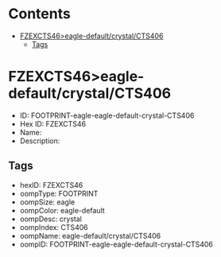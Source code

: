 



Contents
========

* [FZEXCTS46>eagle-default/crystal/CTS406](#fzexcts46eagle-defaultcrystalcts406)
	* [Tags](#tags)

# FZEXCTS46>eagle-default/crystal/CTS406

- ID: FOOTPRINT-eagle-eagle-default-crystal-CTS406
- Hex ID: FZEXCTS46
- Name: 
- Description: 

## Tags

- hexID: FZEXCTS46
- oompType: FOOTPRINT
- oompSize: eagle
- oompColor: eagle-default
- oompDesc: crystal
- oompIndex: CTS406
- oompName: eagle-default/crystal/CTS406
- oompID: FOOTPRINT-eagle-eagle-default-crystal-CTS406
